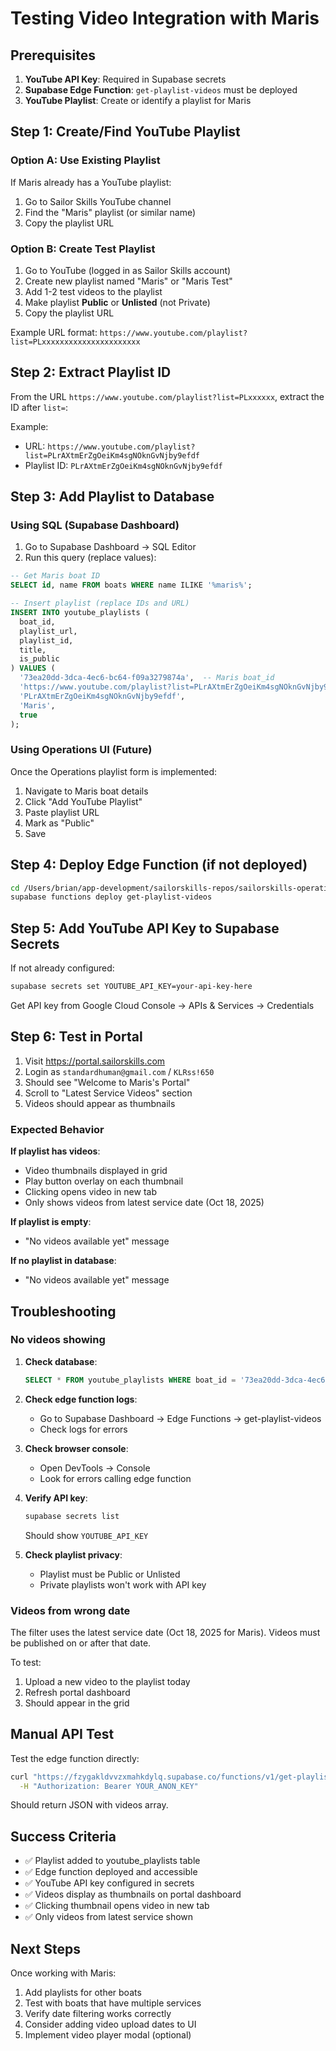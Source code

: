 # Testing Video Integration with Maris

## Prerequisites

1. **YouTube API Key**: Required in Supabase secrets
2. **Supabase Edge Function**: `get-playlist-videos` must be deployed
3. **YouTube Playlist**: Create or identify a playlist for Maris

## Step 1: Create/Find YouTube Playlist

### Option A: Use Existing Playlist
If Maris already has a YouTube playlist:
1. Go to Sailor Skills YouTube channel
2. Find the "Maris" playlist (or similar name)
3. Copy the playlist URL

### Option B: Create Test Playlist
1. Go to YouTube (logged in as Sailor Skills account)
2. Create new playlist named "Maris" or "Maris Test"
3. Add 1-2 test videos to the playlist
4. Make playlist **Public** or **Unlisted** (not Private)
5. Copy the playlist URL

Example URL format: `https://www.youtube.com/playlist?list=PLxxxxxxxxxxxxxxxxxxxxxx`

## Step 2: Extract Playlist ID

From the URL `https://www.youtube.com/playlist?list=PLxxxxxx`, extract the ID after `list=`:

Example:
- URL: `https://www.youtube.com/playlist?list=PLrAXtmErZgOeiKm4sgNOknGvNjby9efdf`
- Playlist ID: `PLrAXtmErZgOeiKm4sgNOknGvNjby9efdf`

## Step 3: Add Playlist to Database

### Using SQL (Supabase Dashboard)

1. Go to Supabase Dashboard → SQL Editor
2. Run this query (replace values):

```sql
-- Get Maris boat ID
SELECT id, name FROM boats WHERE name ILIKE '%maris%';

-- Insert playlist (replace IDs and URL)
INSERT INTO youtube_playlists (
  boat_id,
  playlist_url,
  playlist_id,
  title,
  is_public
) VALUES (
  '73ea20dd-3dca-4ec6-bc64-f09a3279874a',  -- Maris boat_id
  'https://www.youtube.com/playlist?list=PLrAXtmErZgOeiKm4sgNOknGvNjby9efdf',
  'PLrAXtmErZgOeiKm4sgNOknGvNjby9efdf',
  'Maris',
  true
);
```

### Using Operations UI (Future)

Once the Operations playlist form is implemented:
1. Navigate to Maris boat details
2. Click "Add YouTube Playlist"
3. Paste playlist URL
4. Mark as "Public"
5. Save

## Step 4: Deploy Edge Function (if not deployed)

```bash
cd /Users/brian/app-development/sailorskills-repos/sailorskills-operations
supabase functions deploy get-playlist-videos
```

## Step 5: Add YouTube API Key to Supabase Secrets

If not already configured:

```bash
supabase secrets set YOUTUBE_API_KEY=your-api-key-here
```

Get API key from Google Cloud Console → APIs & Services → Credentials

## Step 6: Test in Portal

1. Visit https://portal.sailorskills.com
2. Login as `standardhuman@gmail.com` / `KLRss!650`
3. Should see "Welcome to Maris's Portal"
4. Scroll to "Latest Service Videos" section
5. Videos should appear as thumbnails

### Expected Behavior

**If playlist has videos**:
- Video thumbnails displayed in grid
- Play button overlay on each thumbnail
- Clicking opens video in new tab
- Only shows videos from latest service date (Oct 18, 2025)

**If playlist is empty**:
- "No videos available yet" message

**If no playlist in database**:
- "No videos available yet" message

## Troubleshooting

### No videos showing

1. **Check database**:
   ```sql
   SELECT * FROM youtube_playlists WHERE boat_id = '73ea20dd-3dca-4ec6-bc64-f09a3279874a';
   ```

2. **Check edge function logs**:
   - Go to Supabase Dashboard → Edge Functions → get-playlist-videos
   - Check logs for errors

3. **Check browser console**:
   - Open DevTools → Console
   - Look for errors calling edge function

4. **Verify API key**:
   ```bash
   supabase secrets list
   ```
   Should show `YOUTUBE_API_KEY`

5. **Check playlist privacy**:
   - Playlist must be Public or Unlisted
   - Private playlists won't work with API key

### Videos from wrong date

The filter uses the latest service date (Oct 18, 2025 for Maris). Videos must be published on or after that date.

To test:
1. Upload a new video to the playlist today
2. Refresh portal dashboard
3. Should appear in the grid

## Manual API Test

Test the edge function directly:

```bash
curl "https://fzygakldvvzxmahkdylq.supabase.co/functions/v1/get-playlist-videos?playlistId=PLrAXtmErZgOeiKm4sgNOknGvNjby9efdf&serviceDate=2025-10-18" \
  -H "Authorization: Bearer YOUR_ANON_KEY"
```

Should return JSON with videos array.

## Success Criteria

- ✅ Playlist added to youtube_playlists table
- ✅ Edge function deployed and accessible
- ✅ YouTube API key configured in secrets
- ✅ Videos display as thumbnails on portal dashboard
- ✅ Clicking thumbnail opens video in new tab
- ✅ Only videos from latest service shown

## Next Steps

Once working with Maris:
1. Add playlists for other boats
2. Test with boats that have multiple services
3. Verify date filtering works correctly
4. Consider adding video upload dates to UI
5. Implement video player modal (optional)
